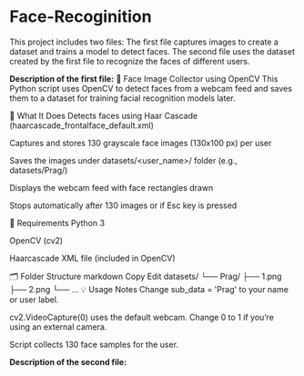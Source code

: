 # Face-Recoginition
This project includes two files:
The first file captures images to create a dataset and trains a model to detect faces.
The second file uses the dataset created by the first file to recognize the faces of different users.

**Description of the first file:**
📸 Face Image Collector using OpenCV
This Python script uses OpenCV to detect faces from a webcam feed and saves them to a dataset for training facial recognition models later.

🔧 What It Does
Detects faces using Haar Cascade (haarcascade_frontalface_default.xml)

Captures and stores 130 grayscale face images (130x100 px) per user

Saves the images under datasets/<user_name>/ folder (e.g., datasets/Prag/)

Displays the webcam feed with face rectangles drawn

Stops automatically after 130 images or if Esc key is pressed

🧪 Requirements
Python 3

OpenCV (cv2)

Haarcascade XML file (included in OpenCV)

🗂️ Folder Structure
markdown
Copy
Edit
datasets/
└── Prag/
    ├── 1.png
    ├── 2.png
    └── ...
💡 Usage Notes
Change sub_data = 'Prag' to your name or user label.

cv2.VideoCapture(0) uses the default webcam. Change 0 to 1 if you’re using an external camera.

Script collects 130 face samples for the user.



**Description of the second file:**



